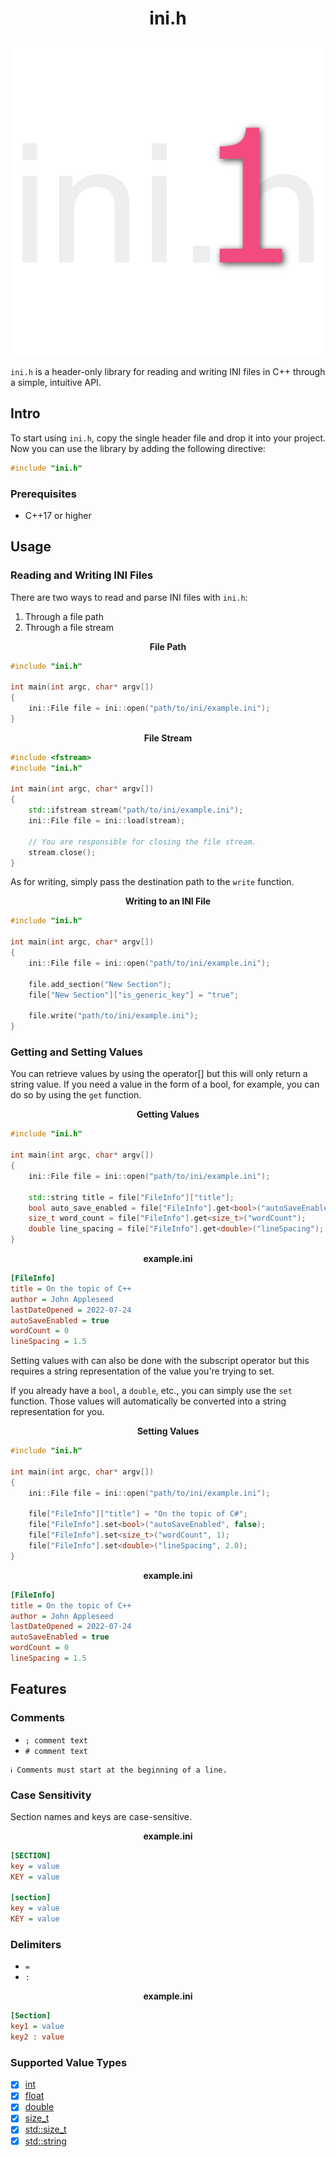 <h1 align="center">ini.h</h1>

<div align="center">
    <picture>
        <source media="(prefers-color-scheme: dark)"
                srcset="https://raw.githubusercontent.com/giosali/ini.h/main/ext/logo-dark.png">
        <source media="(prefers-color-scheme: light)"
                srcset="https://raw.githubusercontent.com/giosali/hypoinput/main/ext/logo-light.png">
        <img src="https://raw.githubusercontent.com/giosali/ini.h/main/ext/logo-dark.png"
             alt="Logo">
    </picture>
</div>

`ini.h` is a header-only library for reading and writing INI files in C++ through a simple, intuitive API.

## Intro

To start using `ini.h`, copy the single header file and drop it into your project. Now you can use the library by adding the following directive: 

```cpp
#include "ini.h"
```

### Prerequisites

* C++17 or higher

## Usage

### Reading and Writing INI Files

There are two ways to read and parse INI files with `ini.h`:

1. Through a file path
2. Through a file stream

<p align="center">
    <b>File Path</b>
</p>

```cpp
#include "ini.h"

int main(int argc, char* argv[])
{
    ini::File file = ini::open("path/to/ini/example.ini");
}
```

<p align="center">
    <b>File Stream</b>
</p>

```cpp
#include <fstream>
#include "ini.h"

int main(int argc, char* argv[])
{
    std::ifstream stream("path/to/ini/example.ini");
    ini::File file = ini::load(stream);

    // You are responsible for closing the file stream.
    stream.close();
}
```

As for writing, simply pass the destination path to the `write` function.

<p align="center">
    <b>Writing to an INI File</b>
</p>

```cpp
#include "ini.h"

int main(int argc, char* argv[])
{
    ini::File file = ini::open("path/to/ini/example.ini");

    file.add_section("New Section");
    file["New Section"]["is_generic_key"] = "true";

    file.write("path/to/ini/example.ini");
}
```

### Getting and Setting Values

You can retrieve values by using the operator[] but this will only return a string value. If you need a value in the form of a bool, for example, you can do so by using the `get` function.

<p align="center">
    <b>Getting Values</b>
</p>

```cpp
#include "ini.h"

int main(int argc, char* argv[])
{
    ini::File file = ini::open("path/to/ini/example.ini");

    std::string title = file["FileInfo"]["title"];
    bool auto_save_enabled = file["FileInfo"].get<bool>("autoSaveEnabled"):
    size_t word_count = file["FileInfo"].get<size_t>("wordCount");
    double line_spacing = file["FileInfo"].get<double>("lineSpacing");
}
```

<p align="center">
    <b>example.ini</b>
</p>

```ini
[FileInfo]
title = On the topic of C++
author = John Appleseed
lastDateOpened = 2022-07-24
autoSaveEnabled = true
wordCount = 0
lineSpacing = 1.5
```

Setting values with can also be done with the subscript operator but this requires a string representation of the value you're trying to set.

If you already have a `bool`, a `double`, etc., you can simply use the `set` function. Those values will automatically be converted into a string representation for you.

<p align="center">
    <b>Setting Values</b>
</p>

```cpp
#include "ini.h"

int main(int argc, char* argv[])
{
    ini::File file = ini::open("path/to/ini/example.ini");

    file["FileInfo"]["title"] = "On the topic of C#";
    file["FileInfo"].set<bool>("autoSaveEnabled", false);
    file["FileInfo"].set<size_t>("wordCount", 1);
    file["FileInfo"].set<double>("lineSpacing", 2.0);
}
```

<p align="center">
    <b>example.ini</b>
</p>

```ini
[FileInfo]
title = On the topic of C++
author = John Appleseed
lastDateOpened = 2022-07-24
autoSaveEnabled = true
wordCount = 0
lineSpacing = 1.5
```

## Features

### Comments

- `; comment text`
- `# comment text`

```
ℹ️ Comments must start at the beginning of a line.
```

### Case Sensitivity

Section names and keys are case-sensitive.

<p align="center">
    <b>example.ini</b>
</p>

```ini
[SECTION]
key = value
KEY = value

[section]
key = value
KEY = value
```

### Delimiters

- `=`
- `:`

<p align="center">
    <b>example.ini</b>
</p>

 ```ini
[Section]
key1 = value
key2 : value
```

### Supported Value Types

- [x] [int](https://en.cppreference.com/w/cpp/language/types)
- [x] [float](https://en.cppreference.com/w/cpp/language/types)
- [x] [double](https://en.cppreference.com/w/cpp/language/types)
- [x] [size_t](https://en.cppreference.com/w/c/types/size_t)
- [x] [std::size_t](https://en.cppreference.com/w/cpp/types/size_t)
- [x] [std::string](https://en.cppreference.com/w/cpp/string/basic_string)